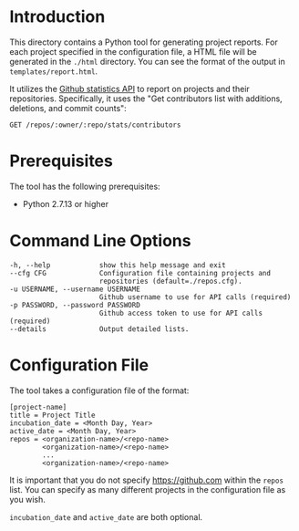 # Introduction
This directory contains a Python tool for generating project reports. For each project specified in the configuration file, a HTML file will be generated in the `./html` directory. You can see the format of the output in `templates/report.html`.

It utilizes the [Github statistics API](https://developer.github.com/v3/repos/statistics/) to report on projects and their repositories. Specifically, it uses the "Get contributors list with additions, deletions, and commit counts":
```
GET /repos/:owner/:repo/stats/contributors
```

# Prerequisites
The tool has the following prerequisites:
- Python 2.7.13 or higher

# Command Line Options
```
-h, --help            show this help message and exit
--cfg CFG             Configuration file containing projects and
                      repositories (default=./repos.cfg).
-u USERNAME, --username USERNAME
                      Github username to use for API calls (required)
-p PASSWORD, --password PASSWORD
                      Github access token to use for API calls (required)
--details             Output detailed lists.
```

# Configuration File
The tool takes a configuration file of the format:

```
[project-name]
title = Project Title
incubation_date = <Month Day, Year>
active_date = <Month Day, Year>
repos = <organization-name>/<repo-name>
        <organization-name>/<repo-name>
        ...
        <organization-name>/<repo-name>
```

It is important that you do not specify https://github.com within the `repos` list. You can specify as many different projects in the configuration file as you wish.

`incubation_date` and `active_date` are both optional.
